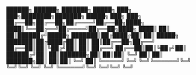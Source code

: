 ██████╗ ██████╗ ███████╗ █████╗ ███╗   ███╗████████╗███████╗ █████╗ ███╗   ███╗
██╔══██╗██╔══██╗██╔════╝██╔══██╗████╗ ████║╚══██╔══╝██╔════╝██╔══██╗████╗ ████║
██║  ██║██████╔╝█████╗  ███████║██╔████╔██║   ██║   █████╗  ███████║██╔████╔██║
██║  ██║██╔══██╗██╔══╝  ██╔══██║██║╚██╔╝██║   ██║   ██╔══╝  ██╔══██║██║╚██╔╝██║
██████╔╝██║  ██║███████╗██║  ██║██║ ╚═╝ ██║   ██║   ███████╗██║  ██║██║ ╚═╝ ██║
╚═════╝ ╚═╝  ╚═╝╚══════╝╚═╝  ╚═╝╚═╝     ╚═╝   ╚═╝   ╚══════╝╚═╝  ╚═╝╚═╝     ╚═╝